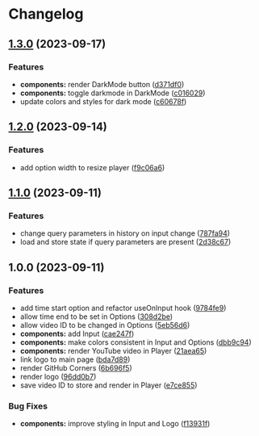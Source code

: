 # Changelog

## [1.3.0](https://github.com/remarkablemark/youtube-loop/compare/v1.2.0...v1.3.0) (2023-09-17)


### Features

* **components:** render DarkMode button ([d371df0](https://github.com/remarkablemark/youtube-loop/commit/d371df0daf0e04f25267602e9d9f6fa586a6c96e))
* **components:** toggle darkmode in DarkMode ([c016029](https://github.com/remarkablemark/youtube-loop/commit/c0160297b47569f100b655e057749b291e2f7b63))
* update colors and styles for dark mode ([c60678f](https://github.com/remarkablemark/youtube-loop/commit/c60678f080052f7467644ac56ba918fd1f8c25af))

## [1.2.0](https://github.com/remarkablemark/youtube-loop/compare/v1.1.0...v1.2.0) (2023-09-14)


### Features

* add option width to resize player ([f9c06a6](https://github.com/remarkablemark/youtube-loop/commit/f9c06a6444808c3064891f7ab682a0e45d2b2481))

## [1.1.0](https://github.com/remarkablemark/youtube-loop/compare/v1.0.0...v1.1.0) (2023-09-11)


### Features

* change query parameters in history on input change ([787fa94](https://github.com/remarkablemark/youtube-loop/commit/787fa94cb775f1c424214f2da11cf6c36fcc0845))
* load and store state if query parameters are present ([2d38c67](https://github.com/remarkablemark/youtube-loop/commit/2d38c673164cf2b0fa13aaa90ce2262619d5dc8a))

## 1.0.0 (2023-09-11)


### Features

* add time start option and refactor useOnInput hook ([9784fe9](https://github.com/remarkablemark/youtube-loop/commit/9784fe995b2a02701abd130701197b91739f8966))
* allow time end to be set in Options ([308d2be](https://github.com/remarkablemark/youtube-loop/commit/308d2be05f0ca699de525315ee865878d04f0527))
* allow video ID to be changed in Options ([5eb56d6](https://github.com/remarkablemark/youtube-loop/commit/5eb56d6595f3511f763606422913f70319b903e1))
* **components:** add Input ([cae247f](https://github.com/remarkablemark/youtube-loop/commit/cae247fce75b986ca35529e149b771b20c0d61cc))
* **components:** make colors consistent in Input and Options ([dbb9c94](https://github.com/remarkablemark/youtube-loop/commit/dbb9c943783d898a74393602095bce253e8dd614))
* **components:** render YouTube video in Player ([21aea65](https://github.com/remarkablemark/youtube-loop/commit/21aea6541ecdd28cd7c85c035973dcf4c974f56d))
* link logo to main page ([bda7d89](https://github.com/remarkablemark/youtube-loop/commit/bda7d890379fc51e1e373ff4b80dc23b4eb17342))
* render GitHub Corners ([6b696f5](https://github.com/remarkablemark/youtube-loop/commit/6b696f54fc09bc52471db5e12b89864a182d041d))
* render logo ([96dd0b7](https://github.com/remarkablemark/youtube-loop/commit/96dd0b76d87bf4134f8e973335ce4142da08f0ca))
* save video ID to store and render in Player ([e7ce855](https://github.com/remarkablemark/youtube-loop/commit/e7ce85545e62e9924c58e318caa7d42f9fcea989))


### Bug Fixes

* **components:** improve styling in Input and Logo ([f13931f](https://github.com/remarkablemark/youtube-loop/commit/f13931f3af0316d783c05eb09117034ce3f4ac3d))
